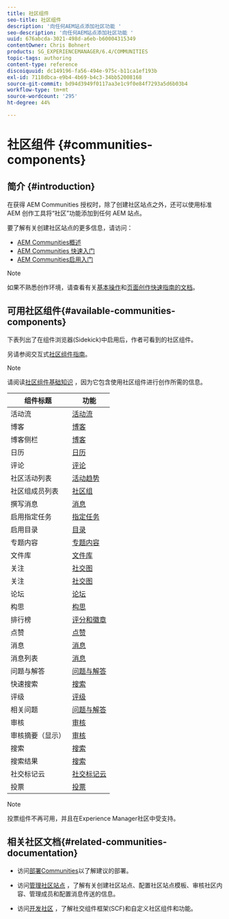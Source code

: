 ```yaml
---
title: 社区组件
seo-title: 社区组件
description: '向任何AEM站点添加社区功能 '
seo-description: '向任何AEM站点添加社区功能 '
uuid: 676abcda-3021-498d-a6eb-b60004315349
contentOwner: Chris Bohnert
products: SG_EXPERIENCEMANAGER/6.4/COMMUNITIES
topic-tags: authoring
content-type: reference
discoiquuid: dc149196-fa56-494e-975c-b11ca1ef193b
exl-id: 7118dbca-e9b4-4b69-b4c3-34bb52008168
source-git-commit: bd94d3949f0117aa3e1c9f0e84f7293a5d6b03b4
workflow-type: tm+mt
source-wordcount: '295'
ht-degree: 44%

---
```


# 社区组件 {#communities-components}

## 简介 {#introduction}

在获得 AEM Communities 授权时，除了创建社区站点之外，还可以使用标准 AEM 创作工具将“社区”功能添加到任何 AEM 站点。

要了解有关创建社区站点的更多信息，请访问：

* [AEM Communities概述](overview.md)
* [AEM Communities 快速入门](getting-started.md)
* [AEM Communities启用入门](getting-started-enablement.md)

>[!NOTE]
>
>如果不熟悉创作环境，请查看有关[基本操作](../../help/sites-authoring/basic-handling.md)和[页面创作快速指南的文档](../../help/sites-authoring/qg-page-authoring.md)。

## 可用社区组件{#available-communities-components}

下表列出了在组件浏览器(Sidekick)中启用后，作者可看到的社区组件。

另请参阅交互式[社区组件指南](components-guide.md)。

>[!NOTE]
>
>请阅读[社区组件基础知识](basics.md) ，因为它包含使用社区组件进行创作所需的信息。

| **组件标题** | **功能** |
|---|---|
| 活动流 | [活动流](activities.md) |
| 博客 | [博客](blog-feature.md) |
| 博客侧栏 | [博客](blog-feature.md) |
| 日历 | [日历](calendar.md) |
| 评论 | [评论](comments.md) |
| 社区活动列表 | [活动趋势](trends.md) |
| 社区组成员列表 | [社区组](creating-groups.md) |
| 撰写消息 | [消息](configure-messaging.md) |
| 启用指定任务 | [指定任务](assignments.md) |
| 启用目录 | [目录](catalog.md) |
| 专题内容 | [专题内容](featured.md) |
| 文件库 | [文件库](file-library.md) |
| 关注 | [社交图](socialgraph.md) |
| 关注 | [社交图](socialgraph.md) |
| 论坛 | [论坛](forum.md) |
| 构思 | [构思](ideation-feature.md) |
| 排行榜 | [评分和徽章](enabling-leaderboard.md) |
| 点赞 | [点赞](liking.md) |
| 消息 | [消息](configure-messaging.md) |
| 消息列表 | [消息](configure-messaging.md) |
| 问题与解答 | [问题与解答](working-with-qna.md) |
| 快速搜索 | [搜索](search.md) |
| 评级 | [评级](rating.md) |
| 相关问题 | [问题与解答](working-with-qna.md) |
| 审核 | [审核](reviews.md) |
| 审核摘要（显示） | [审核](reviews.md) |
| 搜索 | [搜索](search.md) |
| 搜索结果 | [搜索](search.md) |
| 社交标记云 | [社交标记云](tagcloud.md) |
| 投票 | [投票](voting.md) |

>[!NOTE]
>
>投票组件不再可用，并且在Experience Manager社区中受支持。

## 相关社区文档{#related-communities-documentation}

* 访问[部署Communities](deploy-communities.md)以了解建议的部署。

* 访问[管理社区站点](administer-landing.md) ，了解有关创建社区站点、配置社区站点模板、审核社区内容、管理成员和配置消息传送的信息。

* 访问[开发社区](communities.md) ，了解社交组件框架(SCF)和自定义社区组件和功能。
